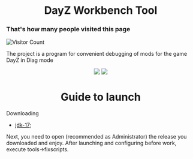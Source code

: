 <h1 align="center">DayZ Workbench Tool</h1>

<p align="center">
<h3>That's how many people visited this page</h3>

![Visitor Count](https://profile-counter.glitch.me/DayZWorkbenchTool/count.svg)
</p>

The project is a program for convenient debugging of mods for the game DayZ in Diag mode
<p align="center">
<img src="https://img.shields.io/badge/made%20by-Demands-blue.svg" >
<img src="https://badges.frapsoft.com/os/v1/open-source.svg?v=103" >
</p>

<h1 align="center">Guide to launch</h1>

Downloading
- [jdk-17](https://www.oracle.com/java/technologies/javase/jdk17-archive-downloads.html);

Next, you need to open (recommended as Administrator) the release you downloaded and enjoy.
After launching and configuring before work, execute tools->fixscripts.